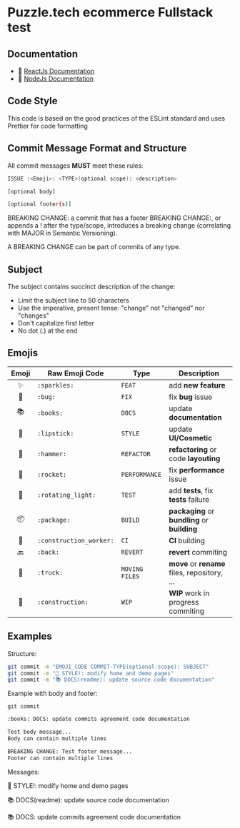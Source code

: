 # Puzzle.tech ecommerce Fullstack test

## Documentation
- 💪 [ReactJs Documentation](https://reactjs.org)
- 💪 [NodeJs Documentation](https://nodejs.org/en/docs)


## Code Style
This code is based on the good practices of the ESLint standard and uses Prettier for code formatting


## Commit Message Format and Structure

All commit messages **MUST** meet these rules:

``` bash
ISSUE :<Emoji>: <TYPE>(optional scope): <description>

[optional body]

[optional footer(s)]
```

BREAKING CHANGE: a commit that has a footer BREAKING CHANGE:, or appends a ! after the type/scope, introduces a breaking change (correlating with MAJOR in Semantic Versioning).

A BREAKING CHANGE can be part of commits of any type.

## Subject

The subject contains succinct description of the change:

- Limit the subject line to 50 characters
- Use the imperative, present tense: "change" not "changed" nor "changes"
- Don't capitalize first letter
- No dot (.) at the end

## Emojis

| Emoji                         | Raw Emoji Code                  | Type               | Description |
|:-----------------------------:|---------------------------------|--------------------|-------------|
| :sparkles:                 | `:sparkles:`                 | `FEAT`             | add **new feature** |
| :bug:                      | `:bug:`                      | `FIX`              | fix **bug** issue |
| :books:                    | `:books:`                    | `DOCS`             | update **documentation** |
| :lipstick:                 | `:lipstick:`                 | `STYLE`            | update **UI/Cosmetic** |
| :hammer:                   | `:hammer:`                   | `REFACTOR`         | **refactoring** or code **layouting** |
| :rocket:                   | `:rocket:`                   | `PERFORMANCE`      | fix **performance** issue |
| :rotating_light:           | `:rotating_light:`           | `TEST`             | add **tests**, fix **tests** failure |
| :package:                  | `:package:`                  | `BUILD`            | **packaging** or **bundling** or **building** |
| :construction_worker:      | `:construction_worker:`      | `CI`               | **CI** building |
| :back:                     | `:back:`                     | `REVERT`           | **revert** commiting |
| :truck:                    | `:truck:`                    | `MOVING FILES`     | **move** or **rename** files, repository, ... |
| :construction:             | `:construction:`             | `WIP`              | **WIP** work in progress commiting |

## Examples

Structure:

``` bash
git commit -m "EMOJI_CODE COMMIT-TYPE(optional-scope): SUBJECT"
git commit -m "💄 STYLE!: modify home and demo pages"
git commit -m "📚 DOCS(readme): update source code documentation"
```

Example with body and footer:

`git commit`

``` bash
:books: DOCS: update commits agreement code documentation

Test body message...
Body can contain multiple lines

BREAKING CHANGE: Test footer message...
Footer can contain multiple lines
```

Messages:

:lipstick: STYLE!: modify home and demo pages

:books: DOCS(readme): update source code documentation

:books: DOCS: update commits agreement code documentation


